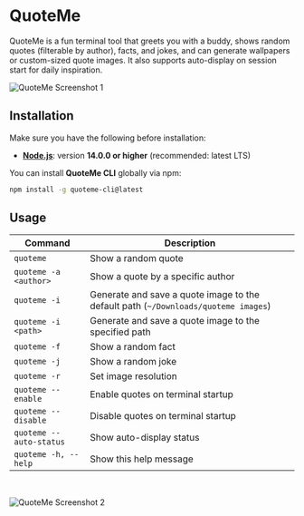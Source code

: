 # QuoteMe

QuoteMe is a fun terminal tool that greets you with a buddy, shows random quotes (filterable by author), facts, and jokes, and can generate wallpapers or custom-sized quote images. It also supports auto-display on session start for daily inspiration.

![QuoteMe Screenshot 1](https://hc-cdn.hel1.your-objectstorage.com/s/v3/a814502e2142a83d473da8211308cb10797459bd_screenshot_2025-08-26_at_20.53.36.png)

## Installation

Make sure you have the following before installation:

- **[Node.js](https://nodejs.org/)**: version **14.0.0 or higher** (recommended: latest LTS)

You can install **QuoteMe CLI** globally via npm:

```bash
npm install -g quoteme-cli@latest
```

## Usage

| Command                 | Description                                                                        |
| ----------------------- | ---------------------------------------------------------------------------------- |
| `quoteme`               | Show a random quote                                                                |
| `quoteme -a <author>`   | Show a quote by a specific author                                                  |
| `quoteme -i`            | Generate and save a quote image to the default path (`~/Downloads/quoteme images`) |
| `quoteme -i <path>`     | Generate and save a quote image to the specified path                              |
| `quoteme -f`            | Show a random fact                                                                 |
| `quoteme -j`            | Show a random joke                                                                 |
| `quoteme -r`            | Set image resolution                                                               |
| `quoteme --enable`      | Enable quotes on terminal startup                                                  |
| `quoteme --disable`     | Disable quotes on terminal startup                                                 |
| `quoteme --auto-status` | Show auto-display status                                                           |
| `quoteme -h, --help`    | Show this help message                                                             |

<br>

![QuoteMe Screenshot 2](https://hc-cdn.hel1.your-objectstorage.com/s/v3/ae39dae610766c198326dd5bd20aaf98db765028_quote-2025-08-26t15-12-45.png)
